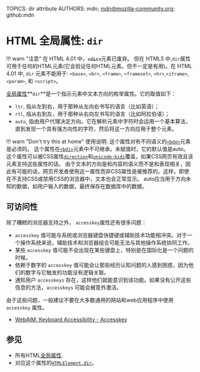 TOPICS: dir attribute
AUTHORS: mdn; mdn@mozilla-community.org; github:mdn

# HTML 全局属性: `dir`

!!! warn "注意“
    在 HTML 4.01 中，~~`<dir>`~~元素已废弃。 但在 HTML5 中,`dir`属性可用于任何的HTML元素(它会验证任何HTML元素。但不一定是有用)。在 HTML 4.01
    中, `dir` 元素不能用于: `<base>`, `<br>`, `<frame>`, `<frameset>`, `<hr>`,`<iframe>`, `<param>`, 和 `<script>`。

[全局属性](/zh-hans/webfrontend/HTML_Global_Attributes)**`dir`**是一个指示元素中文本方向的枚举属性。它的取值如下：

- `ltr`, 指从左到右，用于那种从左向右书写的语言（比如英语）；
- `rtl`, 指从右到左，用于那种从右向左书写的语言（比如阿拉伯语）；
- `auto`, 指由用户代理决定方向。它在解析元素中字符时会运用一个基本算法，直到发现一个具有强方向性的字符，然后将这一方向应用于整个元素。

!!! warn "Don't try this at home"
    使用说明:
    这个属性对有不同语义的[`<bdo>`](/zh-hans/webfrontend/<bdo>)元素是必须的。
    这个属性在[`<bdi>`](/zh-hans/webfrontend/<bdi>)元素中不可继承。未赋值时，它的默认值是auto。
    这个属性可以被CSS属性[`direction`](/zh-hans/webfrontend/direction)和[`unicode-bidi`](/zh-hans/webfrontend/unicode-bidi)覆盖，如果CSS网页有效且该元素支持这些属性的话。
    由于文本的方向是和内容的语义而不是和表现相关，因此有可能的话，网页开发者使用这一属性而非CSS属性是被推荐的。这样，即使在不支持CSS或禁用CSS的浏览器中，文本也会正常显示。
    auto应当用于方向未知的数据，如用户输入的数据，最终保存在数据库中的数据。

## 可访问性

除了糟糕的浏览器支持之外， `accesskey`属性还有很多问题：

- `accesskey` 值可能与系统或浏览器键盘快捷键或辅助技术功能相冲突。对于一个操作系统来说，辅助技术和浏览器组合可能无法与其他操作系统协同工作。
- 某些 `accesskey` 值可能不会出现在某些键盘上，特别是在国际化是一个问题的时候。
- 依赖于数字的 `accesskey` 值可能会让那些经历认知问题的人感到困惑，因为他们的数字与它触发的功能没有逻辑关联。
- 通知用户 `accesskeys` 存在，这样他们就能意识到该功能。如果没有公开这些信息的方法，`accesskeys` 可能会被意外激活。

由于这些问题，一般建议不要在大多数通用的网站和web应用程序中使用 `accesskey` 属性。

- [WebAIM: Keyboard Accessibility - Accesskey](https://webaim.org/techniques/keyboard/accesskey#spec)

## 参见

- 所有HTML[全局属性](/zh-hans/webfrontend/HTML_Global_Attributes).
- 对应这个属性的[`HTMLElement.dir`](/zh-hans/webfrontend/HTMLElement.dir)。
